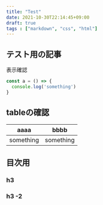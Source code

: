 ```yaml
---
title: "Test"
date: 2021-10-30T22:14:45+09:00
draft: true
tags : ["markdown", "css", "html"]
---
```


## テスト用の記事

表示確認

```ts:sample.ts
const a = () => {
  console.log('something')
}
```

## tableの確認

| aaaa | bbbb |
|:-:|:-:|
|something|something|


## 目次用

### h3


### h3 -2